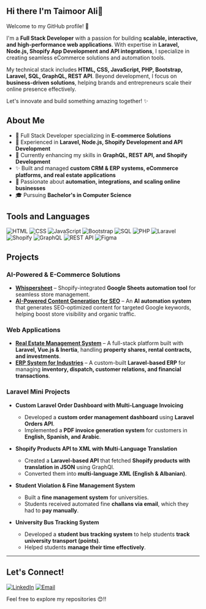 ## Hi there I'm Taimoor Ali👋
Welcome to my GitHub profile! 🚀  

I'm a **Full Stack Developer** with a passion for building **scalable, interactive, and high-performance web applications**. With expertise in **Laravel, Node.js, Shopify App Development and API integrations**, I specialize in creating seamless eCommerce solutions and automation tools.  

My technical stack includes **HTML, CSS, JavaScript, PHP, Bootstrap, Laravel, SQL, GraphQL, REST API**. Beyond development, I focus on **business-driven solutions**, helping brands and entrepreneurs scale their online presence effectively.  

Let's innovate and build something amazing together! ✨  


## About Me
- 💼 Full Stack Developer specializing in **E-commerce Solutions**
- 🚀 Experienced in **Laravel, Node.js, Shopify Development and API Development**
- 🌱 Currently enhancing my skills in **GraphQL, REST API, and Shopify Development**
- ✨ Built and managed **custom CRM & ERP systems, eCommerce platforms, and real estate applications**
- 🎯 Passionate about **automation, integrations, and scaling online businesses**
- 🎓 Pursuing **Bachelor's in Computer Science**

## Tools and Languages
![HTML](https://img.shields.io/badge/HTML-FF4500?style=flat&logo=html5&logoColor=white)
![CSS](https://img.shields.io/badge/CSS-1572B6?style=flat&logo=css3&logoColor=white)
![JavaScript](https://img.shields.io/badge/JavaScript-F7DF1E?style=flat&logo=javascript&logoColor=black)
![Bootstrap](https://img.shields.io/badge/Bootstrap-563D7C?style=flat&logo=bootstrap&logoColor=white)
![SQL](https://img.shields.io/badge/SQL-4479A1?style=flat&logo=postgresql&logoColor=white)
![PHP](https://img.shields.io/badge/PHP-777BB4?style=flat&logo=php&logoColor=white)
![Laravel](https://img.shields.io/badge/Laravel-FF2D20?style=flat&logo=laravel&logoColor=white)
![Shopify](https://img.shields.io/badge/Shopify-7AB55C?style=flat&logo=shopify&logoColor=white)
![GraphQL](https://img.shields.io/badge/GraphQL-E10098?style=flat&logo=graphql&logoColor=white)
![REST API](https://img.shields.io/badge/REST%20API-02569B?style=flat&logo=api&logoColor=white)
![Figma](https://img.shields.io/badge/Figma-F24E1E?style=flat&logo=figma&logoColor=white)


## Projects  

### AI-Powered & E-Commerce Solutions  
- **[Whispersheet](#)** – Shopify-integrated **Google Sheets automation tool** for seamless store management.  
- **[AI-Powered Content Generation for SEO](#)** – An **AI automation system** that generates SEO-optimized content for targeted Google keywords, helping boost store visibility and organic traffic.  

### Web Applications  
- **[Real Estate Management System](#)** – A full-stack platform built with **Laravel, Vue.js & Inertia**, handling **property shares, rental contracts, and investments**.  
- **[ERP System for Industries](#)** – A custom-built **Laravel-based ERP** for managing **inventory, dispatch, customer relations, and financial transactions**.  

### Laravel Mini Projects  
- **Custom Laravel Order Dashboard with Multi-Language Invoicing**  
  - Developed a **custom order management dashboard** using **Laravel Orders API**.  
  - Implemented a **PDF invoice generation system** for customers in **English, Spanish, and Arabic**.

  
- **Shopify Products API to XML with Multi-Language Translation**  
  - Created a **Laravel-based API** that fetched **Shopify products with translation in JSON** using GraphQl.
  - Converted them into **multi-language XML (English & Albanian)**.

- **Student Violation & Fine Management System**  
  - Built a **fine management system** for universities.  
  - Students received automated fine **challans via email**, which they had to **pay manually**.  

- **University Bus Tracking System**  
  - Developed a **student bus tracking system** to help students **track university transport (points)**.  
  - Helped students **manage their time effectively**.  
 
---  

## Let's Connect!
[![LinkedIn](https://img.shields.io/badge/LinkedIn-0077B5?style=flat&logo=linkedin&logoColor=white)](https://www.linkedin.com/in/taimoor-ali-8694a52ba/)
[![Email](https://img.shields.io/badge/Email-D14836?style=flat&logo=gmail&logoColor=white)](mailto:9078472@gmail.com)


Feel free to explore my repositories 😊!!    
